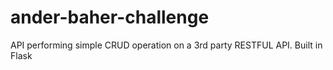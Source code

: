 # ander-baher-challenge
API performing simple CRUD operation on a 3rd party RESTFUL API. Built in Flask
